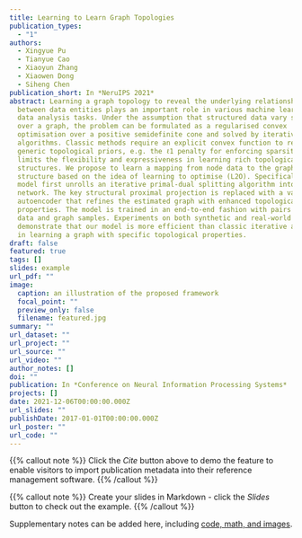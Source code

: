 ```yaml
---
title: Learning to Learn Graph Topologies
publication_types:
  - "1"
authors:
  - Xingyue Pu
  - Tianyue Cao
  - Xiaoyun Zhang
  - Xiaowen Dong
  - Siheng Chen
publication_short: In *NeruIPS 2021*
abstract: Learning a graph topology to reveal the underlying relationship
  between data entities plays an important role in various machine learning and
  data analysis tasks. Under the assumption that structured data vary smoothly
  over a graph, the problem can be formulated as a regularised convex
  optimisation over a positive semidefinite cone and solved by iterative
  algorithms. Classic methods require an explicit convex function to reflect
  generic topological priors, e.g. the ℓ1 penalty for enforcing sparsity, which
  limits the flexibility and expressiveness in learning rich topological
  structures. We propose to learn a mapping from node data to the graph
  structure based on the idea of learning to optimise (L2O). Specifically, our
  model first unrolls an iterative primal-dual splitting algorithm into a neural
  network. The key structural proximal projection is replaced with a variational
  autoencoder that refines the estimated graph with enhanced topological
  properties. The model is trained in an end-to-end fashion with pairs of node
  data and graph samples. Experiments on both synthetic and real-world data
  demonstrate that our model is more efficient than classic iterative algorithms
  in learning a graph with specific topological properties.
draft: false
featured: true
tags: []
slides: example
url_pdf: ""
image:
  caption: an illustration of the proposed framework
  focal_point: ""
  preview_only: false
  filename: featured.jpg
summary: ""
url_dataset: ""
url_project: ""
url_source: ""
url_video: ""
author_notes: []
doi: ""
publication: In *Conference on Neural Information Processing Systems*
projects: []
date: 2021-12-06T00:00:00.000Z
url_slides: ""
publishDate: 2017-01-01T00:00:00.000Z
url_poster: ""
url_code: ""
---
```


{{% callout note %}}
Click the *Cite* button above to demo the feature to enable visitors to import publication metadata into their reference management software.
{{% /callout %}}

{{% callout note %}}
Create your slides in Markdown - click the *Slides* button to check out the example.
{{% /callout %}}

Supplementary notes can be added here, including [code, math, and images](https://wowchemy.com/docs/writing-markdown-latex/).
